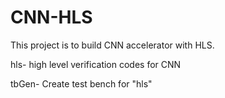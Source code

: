 # CNN-HLS

This project is to build CNN accelerator with HLS.

hls- high level verification codes for CNN 

tbGen- Create test bench for "hls" 
